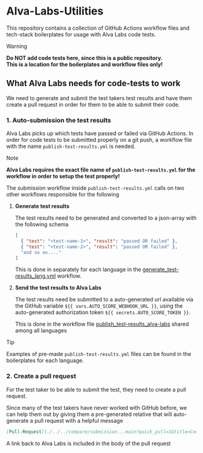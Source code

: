 # Alva-Labs-Utilities

This repository contains a collection of GitHub Actions workflow files and tech-stack boilerplates for usage with Alva Labs code tests.

> [!WARNING]
> **Do NOT add code tests here, since this is a public repository.**  
> **This is a location for the boilerplates and workflow files only!**

## What Alva Labs needs for code-tests to work

We need to generate and submit the test takers test results and have them create a pull request in order for them to be able to submit their code.

### 1. Auto-submission the test results

Alva Labs picks up which tests have passed or failed via GitHub Actions. In order for code tests to be submitted properly on a git push, a workflow file with the name `publish-test-results.yml` is needed.

> [!NOTE]
> **Alva Labs requires the exact file name of `publish-test-results.yml` for the workflow in order to setup the test properly!**

The submission workflow inside `publish-test-results.yml` calls on two other workflows responsible for the following

1. **Generate test results**

    The test results need to be generated and converted to a json-array with the following schema
    
    ```json
    [
      { "test": "<test-name-1>", "result": "passed OR failed" },
      { "test": "<test-name-2>", "result": "passed OR failed" },
      "and so on...."
    ]
    ```

    This is done in separately for each language in the [generate_test-results_lang.yml](./.github/workflows/generate_test-results_dotnet.yml) workflow.

1. **Send the test results to Alva Labs**

    The test results need be submitted to a auto-generated url available via the GitHub variable `${{ vars.AUTO_SCORE_WEBHOOK_URL }}`, using the auto-generated authorization token `${{ secrets.AUTO_SCORE_TOKEN }}`.
    
    This is done in the workflow file [publish_test-results_alva-labs](./.github/workflows/publish_test-results_alva-labs.yml) shared among all languages
    
> [!TIP]
> Examples of pre-made `publish-test-results.yml` files can be found in the boilerplates for each language.
    
### 2. Create a pull request

For the test taker to be able to submit the test, they need to create a pull request.

Since many of the test takers have never worked with GitHub before, we can help them out by giving them a pre-generated relative that will auto-generate a pull request with a helpful message

```markdown
[Pull-Request](./../../compare/submission...main?quick_pull=1&title=Code+Submission&body=Create+a+pull+request+and+then+%5Bsubmit+your+results+over+at+alva+labs%5D%28https%3A%2F%2Fapp.alvalabs.io%2Fstart%2Fapply%2F298)
```

A link back to Alva Labs is included in the body of the pull request
